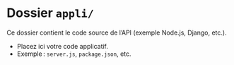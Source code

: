 # Dossier `appli/`

Ce dossier contient le code source de l’API (exemple Node.js, Django, etc.).

- Placez ici votre code applicatif.
- Exemple : `server.js`, `package.json`, etc.
